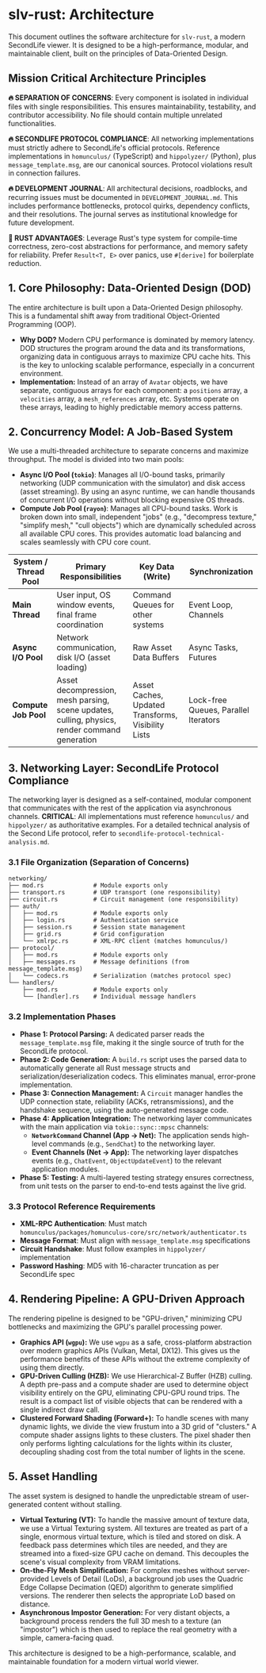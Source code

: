 # slv-rust: Architecture

This document outlines the software architecture for `slv-rust`, a modern SecondLife viewer. It is designed to be a high-performance, modular, and maintainable client, built on the principles of Data-Oriented Design.

## Mission Critical Architecture Principles

**🔥 SEPARATION OF CONCERNS**: Every component is isolated in individual files with single responsibilities. This ensures maintainability, testability, and contributor accessibility. No file should contain multiple unrelated functionalities.

**🔥 SECONDLIFE PROTOCOL COMPLIANCE**: All networking implementations must strictly adhere to SecondLife's official protocols. Reference implementations in `homunculus/` (TypeScript) and `hippolyzer/` (Python), plus `message_template.msg`, are our canonical sources. Protocol violations result in connection failures.

**🔥 DEVELOPMENT JOURNAL**: All architectural decisions, roadblocks, and recurring issues must be documented in `DEVELOPMENT_JOURNAL.md`. This includes performance bottlenecks, protocol quirks, dependency conflicts, and their resolutions. The journal serves as institutional knowledge for future development.

**🦀 RUST ADVANTAGES**: Leverage Rust's type system for compile-time correctness, zero-cost abstractions for performance, and memory safety for reliability. Prefer `Result<T, E>` over panics, use `#[derive]` for boilerplate reduction.

## 1. Core Philosophy: Data-Oriented Design (DOD)

The entire architecture is built upon a Data-Oriented Design philosophy. This is a fundamental shift away from traditional Object-Oriented Programming (OOP).

*   **Why DOD?** Modern CPU performance is dominated by memory latency. DOD structures the program around the data and its transformations, organizing data in contiguous arrays to maximize CPU cache hits. This is the key to unlocking scalable performance, especially in a concurrent environment.
*   **Implementation:** Instead of an array of `Avatar` objects, we have separate, contiguous arrays for each component: a `positions` array, a `velocities` array, a `mesh_references` array, etc. Systems operate on these arrays, leading to highly predictable memory access patterns.

## 2. Concurrency Model: A Job-Based System

We use a multi-threaded architecture to separate concerns and maximize throughput. The model is divided into two main pools:

*   **Async I/O Pool (`tokio`)**: Manages all I/O-bound tasks, primarily networking (UDP communication with the simulator) and disk access (asset streaming). By using an async runtime, we can handle thousands of concurrent I/O operations without blocking expensive OS threads.
*   **Compute Job Pool (`rayon`)**: Manages all CPU-bound tasks. Work is broken down into small, independent "jobs" (e.g., "decompress texture," "simplify mesh," "cull objects") which are dynamically scheduled across all available CPU cores. This provides automatic load balancing and scales seamlessly with CPU core count.

| System / Thread Pool | Primary Responsibilities                               | Key Data (Write)                                     | Synchronization          |
|----------------------|--------------------------------------------------------|------------------------------------------------------|--------------------------|
| **Main Thread**      | User input, OS window events, final frame coordination | Command Queues for other systems                     | Event Loop, Channels     |
| **Async I/O Pool**   | Network communication, disk I/O (asset loading)        | Raw Asset Data Buffers                               | Async Tasks, Futures     |
| **Compute Job Pool** | Asset decompression, mesh parsing, scene updates, culling, physics, render command generation | Asset Caches, Updated Transforms, Visibility Lists | Lock-free Queues, Parallel Iterators |

## 3. Networking Layer: SecondLife Protocol Compliance

The networking layer is designed as a self-contained, modular component that communicates with the rest of the application via asynchronous channels. **CRITICAL**: All implementations must reference `homunculus/` and `hippolyzer/` as authoritative examples. For a detailed technical analysis of the Second Life protocol, refer to `secondlife-protocol-technical-analysis.md`.

### 3.1 File Organization (Separation of Concerns)
```
networking/
├── mod.rs              # Module exports only
├── transport.rs        # UDP transport (one responsibility)
├── circuit.rs          # Circuit management (one responsibility) 
├── auth/
│   ├── mod.rs          # Module exports only
│   ├── login.rs        # Authentication service
│   ├── session.rs      # Session state management
│   ├── grid.rs         # Grid configuration
│   └── xmlrpc.rs       # XML-RPC client (matches homunculus/)
├── protocol/
│   ├── mod.rs          # Module exports only
│   ├── messages.rs     # Message definitions (from message_template.msg)
│   └── codecs.rs       # Serialization (matches protocol spec)
└── handlers/
    ├── mod.rs          # Module exports only
    └── [handler].rs    # Individual message handlers
```

### 3.2 Implementation Phases
*   **Phase 1: Protocol Parsing:** A dedicated parser reads the `message_template.msg` file, making it the single source of truth for the SecondLife protocol.
*   **Phase 2: Code Generation:** A `build.rs` script uses the parsed data to automatically generate all Rust message structs and serialization/deserialization codecs. This eliminates manual, error-prone implementation.
*   **Phase 3: Connection Management:** A `Circuit` manager handles the UDP connection state, reliability (ACKs, retransmissions), and the handshake sequence, using the auto-generated message code.
*   **Phase 4: Application Integration:** The networking layer communicates with the main application via `tokio::sync::mpsc` channels:
    *   **`NetworkCommand` Channel (App -> Net):** The application sends high-level commands (e.g., `SendChat`) to the networking layer.
    *   **Event Channels (Net -> App):** The networking layer dispatches events (e.g., `ChatEvent`, `ObjectUpdateEvent`) to the relevant application modules.
*   **Phase 5: Testing:** A multi-layered testing strategy ensures correctness, from unit tests on the parser to end-to-end tests against the live grid.

### 3.3 Protocol Reference Requirements
- **XML-RPC Authentication**: Must match `homunculus/packages/homunculus-core/src/network/authenticator.ts`
- **Message Format**: Must align with `message_template.msg` specifications
- **Circuit Handshake**: Must follow examples in `hippolyzer/` implementation
- **Password Hashing**: MD5 with 16-character truncation as per SecondLife spec

## 4. Rendering Pipeline: A GPU-Driven Approach

The rendering pipeline is designed to be "GPU-driven," minimizing CPU bottlenecks and maximizing the GPU's parallel processing power.

*   **Graphics API (`wgpu`):** We use `wgpu` as a safe, cross-platform abstraction over modern graphics APIs (Vulkan, Metal, DX12). This gives us the performance benefits of these APIs without the extreme complexity of using them directly.
*   **GPU-Driven Culling (HZB):** We use Hierarchical-Z Buffer (HZB) culling. A depth pre-pass and a compute shader are used to determine object visibility entirely on the GPU, eliminating CPU-GPU round trips. The result is a compact list of visible objects that can be rendered with a single indirect draw call.
*   **Clustered Forward Shading (Forward+):** To handle scenes with many dynamic lights, we divide the view frustum into a 3D grid of "clusters." A compute shader assigns lights to these clusters. The pixel shader then only performs lighting calculations for the lights within its cluster, decoupling shading cost from the total number of lights in the scene.

## 5. Asset Handling

The asset system is designed to handle the unpredictable stream of user-generated content without stalling.

*   **Virtual Texturing (VT):** To handle the massive amount of texture data, we use a Virtual Texturing system. All textures are treated as part of a single, enormous virtual texture, which is tiled and stored on disk. A feedback pass determines which tiles are needed, and they are streamed into a fixed-size GPU cache on demand. This decouples the scene's visual complexity from VRAM limitations.
*   **On-the-Fly Mesh Simplification:** For complex meshes without server-provided Levels of Detail (LoDs), a background job uses the Quadric Edge Collapse Decimation (QED) algorithm to generate simplified versions. The renderer then selects the appropriate LoD based on distance.
*   **Asynchronous Impostor Generation:** For very distant objects, a background process renders the full 3D mesh to a texture (an "impostor") which is then used to replace the real geometry with a simple, camera-facing quad.

This architecture is designed to be a high-performance, scalable, and maintainable foundation for a modern virtual world viewer.
